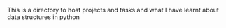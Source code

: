 This is a directory to host projects and tasks and what I have learnt about data structures in python

